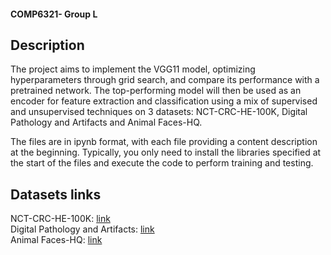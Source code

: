 #### COMP6321- Group L

## Description
The project aims to implement the VGG11 model, optimizing hyperparameters through grid search, and compare its performance with a pretrained network. The top-performing model will then be used as an encoder for feature extraction and classification using a mix of supervised and unsupervised techniques on 3 datasets: NCT-CRC-HE-100K, Digital Pathology and Artifacts and Animal Faces-HQ. <br>

The files are in ipynb format, with each file providing a content description at the beginning. Typically, you only need to install the libraries specified at the start of the files and execute the code to perform training and testing.




## Datasets links
NCT-CRC-HE-100K: [link](https://1drv.ms/u/s!AilzKc-njjP7mN0NOZvxl0TPAUxmig?e=K0TpeX) <br>
Digital Pathology and Artifacts:  [link](https://1drv.ms/u/s!AilzKc-njjP7mN0M_LjB5xeAydDsrA?e=0obzsx) <br>
Animal Faces-HQ: [link](https://1drv.ms/u/s!AilzKc-njjP7mN0LqoRZvUYONY9sbQ?e=wxWbip)
